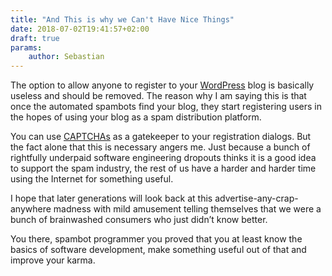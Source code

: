 ```yaml
---
title: "And This is why we Can't Have Nice Things"
date: 2018-07-02T19:41:57+02:00
draft: true
params:
    author: Sebastian
---
```


The option to allow anyone to register to your [WordPress](https://wordpress.org/) blog is basically useless and should be removed. The reason why I am saying this is that once the automated spambots find your blog, they start registering users in the hopes of using your blog as a spam distribution platform.

You can use [CAPTCHAs](https://en.wikipedia.org/wiki/CAPTCHA) as a gatekeeper to your registration dialogs. But the fact alone that this is necessary angers me. Just because a bunch of rightfully underpaid software engineering dropouts thinks it is a good idea to support the spam industry, the rest of us have a harder and harder time using the Internet for something useful.

I hope that later generations will look back at this advertise-any-crap-anywhere madness with mild amusement telling themselves that we were a bunch of brainwashed consumers who just didn’t know better.

You there, spambot programmer you proved that you at least know the basics of software development, make something useful out of that and improve your karma.